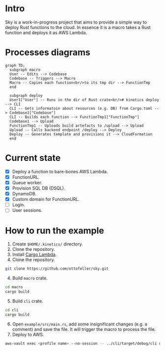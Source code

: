 # Intro
Sky is a work-in-progress project that aims to provide a simple way to deploy Rust functions to the cloud. In essence it is a macro takes a Rust function and deploys it as AWS Lambda.

# Processes diagrams
```mermaid
graph TD;
  subgraph macro
  User -- Edits --> Codebase
  Codebase -- Triggers --> Macro
  Macro -- Copies each function<br/>to its tmp dir --> FunctionTmp
  end

  subgraph deploy
  User1["User"] -- Runs in the dir of Rust crate<br/># kinetics deploy --> CLI
  CLI -- Gets informatoin about resources (e.g. DB) from Cargo.toml --> Codebase1["Codebase"]
  CLI -- Builds each function --> FunctionTmp1["FunctionTmp"]
  Codebase1 --> Upload
  FunctionTmp1 -- Uploads build artefacts to /upload --> Upload
  Upload -- Calls backend endpoint /deploy --> Deploy
  Deploy -- Generates template and provisions it --> CloudFormation
  end
```

# Current state
- [x] Deploy a function to bare-bones AWS Lambda.
- [x] FunctionURL.
- [x] Queue worker.
- [x] Provision SQL DB (DSQL).
- [x] DynamoDB.
- [x] Custom domain for FunctionURL.
- [ ] Login.
- [ ] User sessions.

# How to run the example
1. Create `$HOME/.kinetics/` directory.
1. Clone the repository.
1. Install [Cargo Lambda](https://www.cargo-lambda.info/guide/getting-started.html#step-1-install-cargo-lambda).
1. Clone the repository.
```bash
git clone https://github.com/ottofeller/sky.git
```
4. Build `macro` crate.
```bash
cd macro
cargo build
```
5. Build `cli` crate.
```bash
cd cli
cargo build
```
6. Open `example/src/main.rs`, add some insignificant changes (e.g. a comment) and save the file. It will trigger the macro to process the file.
7. Deploy to AWS.
```bash
aws-vault exec <profile name> --no-session -- ../cli/target/debug/cli deploy
```
